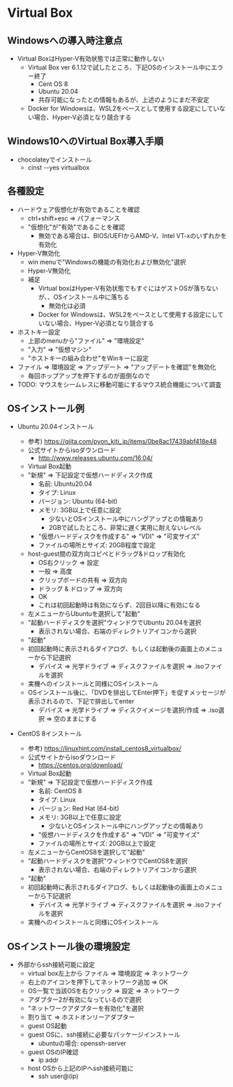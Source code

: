 # Virtual Box

## Windowsへの導入時注意点

* Virtual BoxはHyper-V有効状態では正常に動作しない
  * Virtual Box ver 6.1.12で試したところ、下記OSのインストール中にエラー終了
    * Cent OS 8
    * Ubuntu 20.04
    * 共存可能になったとの情報もあるが、上述のようにまだ不安定
  * Docker for Windowsは、WSL2をベースとして使用する設定にしていない場合、Hyper-V必須となり競合する

## Windows10へのVirtual Box導入手順

* chocolateyでインストール
  * cinst --yes virtualbox

## 各種設定

* ハードウェア仮想化が有効であることを確認
  * ctrl+shift+esc => パフォーマンス
  * "仮想化"が"有効"であることを確認
    * 無効である場合は、BIOS/UEFIからAMD-V、Intel VT-xのいずれかを有効化
* Hyper-V無効化
  * win menuで"Windowsの機能の有効化および無効化"選択
  * Hyper-V無効化
  * 補足
    * Virtual boxはHyper-V有効状態でもすぐにはゲストOSが落ちないが、、OSインストール中に落ちる
      * 無効化は必須
    * Docker for Windowsは、WSL2をベースとして使用する設定にしていない場合、Hyper-V必須となり競合する
* ホストキー設定
  * 上部のmenuから"ファイル" => "環境設定"
  * "入力" => "仮想マシン"
  * "ホストキーの組み合わせ"をWinキーに設定
* ファイル => 環境設定 => アップデート => "アップデートを確認"を無効化
  * 毎回ホップアップを押下するのが面倒なので
* TODO: マウスをシームレスに移動可能にするマウス統合機能について調査

## OSインストール例

* Ubuntu 20.04インストール
  * 参考) https://qiita.com/pyon_kiti_jp/items/0be8ac17439abf418e48
  * 公式サイトからisoダウンロード
    * http://www.releases.ubuntu.com/16.04/
  * Virtual Box起動
  * "新規" => 下記設定で仮想ハードディスク作成
    * 名前: Ubuntu20.04
    * タイプ: Linux
    * バージョン: Ubuntu (64-bit)
    * メモリ: 3GB以上で任意に設定
      * 少ないとOSインストール中にハングアップとの情報あり
      * 2GBで試したところ、非常に遅く実用に耐えないレベル
    * "仮想ハードディスクを作成する" => "VDI" => "可変サイズ"
    * ファイルの場所とサイズ: 20GB程度で設定
  * host-guest間の双方向コピペとドラッグ&ドロップ有効化
    * OS右クリック => 設定
    * 一般 => 高度
    * クリップボードの共有 => 双方向
    * ドラッグ & ドロップ => 双方向
    * OK
    * これは初回起動時は有効にならず、2回目以降に有効になる
  * 左メニューからUbuntuを選択して"起動"
  * "起動ハードディスクを選択"ウィンドウでUbuntu 20.04を選択
    * 表示されない場合、右端のディレクトリアイコンから選択
  * "起動"
  * 初回起動時に表示されるダイアログ、もしくは起動後の画面上のメニューから下記選択
    * デバイス => 光学ドライブ => ディスクファイルを選択 => .isoファイルを選択
  * 実機へのインストールと同様にOSインストール
  * OSインストール後に、「DVDを排出してEnter押下」を促すメッセージが表示されるので、下記で排出してenter
    * デバイス => 光学ドライブ => ディスクイメージを選択/作成 => .iso選択 => 空のままにする

* CentOS 8インストール
  * 参考) https://linuxhint.com/install_centos8_virtualbox/
  * 公式サイトからisoダウンロード
    * https://centos.org/download/
  * Virtual Box起動
  * "新規" => 下記設定で仮想ハードディスク作成
    * 名前: CentOS 8
    * タイプ: Linux
    * バージョン: Red Hat (64-bit)
    * メモリ: 3GB以上で任意に設定
      * 少ないとOSインストール中にハングアップとの情報あり
    * "仮想ハードディスクを作成する" => "VDI" => "可変サイズ"
    * ファイルの場所とサイズ: 20GB以上で設定
  * 左メニューからCentOS8を選択して"起動"
  * "起動ハードディスクを選択"ウィンドウでCentOS8を選択
    * 表示されない場合、右端のディレクトリアイコンから選択
  * "起動"
  * 初回起動時に表示されるダイアログ、もしくは起動後の画面上のメニューから下記選択
    * デバイス => 光学ドライブ => ディスクファイルを選択 => .isoファイルを選択
  * 実機へのインストールと同様にOSインストール

## OSインストール後の環境設定

* 外部からssh接続可能に設定
  * virtual box左上から ファイル => 環境設定 => ネットワーク
  * 右上のアイコンを押下してネットワーク追加 => OK
  * OS一覧で当該OSを右クリック => 設定 => ネットワーク
  * アダプター2が有効になっているので選択
  * "ネットワークアダプターを有効化"を選択
  * 割り当て => ホストオンリーアダプター
  * guest OS起動
  * guest OSに、ssh接続に必要なパッケージインストール
    * ubuntuの場合: openssh-server
  * guest OSのIP確認
    * ip addr
  * host OSから上記のIPへssh接続可能に
    * ssh user@(ip)
    